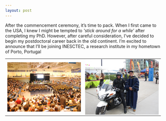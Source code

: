 ```yaml
---
layout: post
---
```



After the commencement ceremony, it’s time to pack. 
When I first came to the USA, I knew I might be tempted to _'stick around for a while'_ after completing my PhD. 
However, after careful consideration, I’ve decided to begin my postdoctoral career back in the old continent.
I’m excited to announce that I’ll be joining INESCTEC, a research institute in my hometown of Porto, Portugal


<table border="0">
  <tr>
    <td><img src="/assets/news/graduation.jpg" align="right" width="400px"/></td>
    <td><img src="/assets/news/to_protect_and_to_serve.jpg" align="right" width="400px"/></td>
  </tr>
</table>